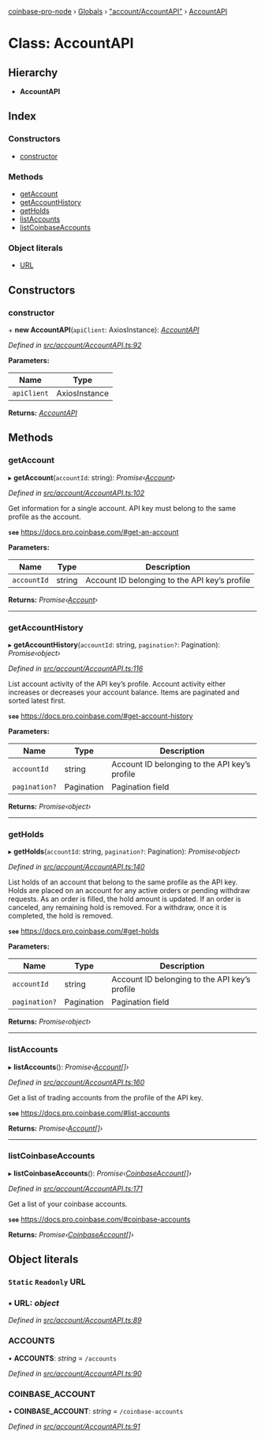 [coinbase-pro-node](../README.md) › [Globals](../globals.md) › ["account/AccountAPI"](../modules/_account_accountapi_.md) › [AccountAPI](_account_accountapi_.accountapi.md)

# Class: AccountAPI

## Hierarchy

- **AccountAPI**

## Index

### Constructors

- [constructor](_account_accountapi_.accountapi.md#constructor)

### Methods

- [getAccount](_account_accountapi_.accountapi.md#getaccount)
- [getAccountHistory](_account_accountapi_.accountapi.md#getaccounthistory)
- [getHolds](_account_accountapi_.accountapi.md#getholds)
- [listAccounts](_account_accountapi_.accountapi.md#listaccounts)
- [listCoinbaseAccounts](_account_accountapi_.accountapi.md#listcoinbaseaccounts)

### Object literals

- [URL](_account_accountapi_.accountapi.md#static-readonly-url)

## Constructors

### constructor

\+ **new AccountAPI**(`apiClient`: AxiosInstance): _[AccountAPI](_account_accountapi_.accountapi.md)_

_Defined in [src/account/AccountAPI.ts:92](https://github.com/bennyn/coinbase-pro-node/blob/b48d104/src/account/AccountAPI.ts#L92)_

**Parameters:**

| Name        | Type          |
| ----------- | ------------- |
| `apiClient` | AxiosInstance |

**Returns:** _[AccountAPI](_account_accountapi_.accountapi.md)_

## Methods

### getAccount

▸ **getAccount**(`accountId`: string): _Promise‹[Account](../interfaces/_account_accountapi_.account.md)›_

_Defined in [src/account/AccountAPI.ts:102](https://github.com/bennyn/coinbase-pro-node/blob/b48d104/src/account/AccountAPI.ts#L102)_

Get information for a single account. API key must belong to the same profile as the account.

**`see`** https://docs.pro.coinbase.com/#get-an-account

**Parameters:**

| Name        | Type   | Description                                   |
| ----------- | ------ | --------------------------------------------- |
| `accountId` | string | Account ID belonging to the API key’s profile |

**Returns:** _Promise‹[Account](../interfaces/_account_accountapi_.account.md)›_

---

### getAccountHistory

▸ **getAccountHistory**(`accountId`: string, `pagination?`: Pagination): _Promise‹object›_

_Defined in [src/account/AccountAPI.ts:116](https://github.com/bennyn/coinbase-pro-node/blob/b48d104/src/account/AccountAPI.ts#L116)_

List account activity of the API key’s profile. Account activity either increases or decreases your account balance. Items are paginated and sorted latest first.

**`see`** https://docs.pro.coinbase.com/#get-account-history

**Parameters:**

| Name          | Type       | Description                                   |
| ------------- | ---------- | --------------------------------------------- |
| `accountId`   | string     | Account ID belonging to the API key’s profile |
| `pagination?` | Pagination | Pagination field                              |

**Returns:** _Promise‹object›_

---

### getHolds

▸ **getHolds**(`accountId`: string, `pagination?`: Pagination): _Promise‹object›_

_Defined in [src/account/AccountAPI.ts:140](https://github.com/bennyn/coinbase-pro-node/blob/b48d104/src/account/AccountAPI.ts#L140)_

List holds of an account that belong to the same profile as the API key. Holds are placed on an account for any active orders or pending withdraw requests. As an order is filled, the hold amount is updated. If an order is canceled, any remaining hold is removed. For a withdraw, once it is completed, the hold is removed.

**`see`** https://docs.pro.coinbase.com/#get-holds

**Parameters:**

| Name          | Type       | Description                                   |
| ------------- | ---------- | --------------------------------------------- |
| `accountId`   | string     | Account ID belonging to the API key’s profile |
| `pagination?` | Pagination | Pagination field                              |

**Returns:** _Promise‹object›_

---

### listAccounts

▸ **listAccounts**(): _Promise‹[Account](../interfaces/_account_accountapi_.account.md)[]›_

_Defined in [src/account/AccountAPI.ts:160](https://github.com/bennyn/coinbase-pro-node/blob/b48d104/src/account/AccountAPI.ts#L160)_

Get a list of trading accounts from the profile of the API key.

**`see`** https://docs.pro.coinbase.com/#list-accounts

**Returns:** _Promise‹[Account](../interfaces/_account_accountapi_.account.md)[]›_

---

### listCoinbaseAccounts

▸ **listCoinbaseAccounts**(): _Promise‹[CoinbaseAccount](../interfaces/_account_accountapi_.coinbaseaccount.md)[]›_

_Defined in [src/account/AccountAPI.ts:171](https://github.com/bennyn/coinbase-pro-node/blob/b48d104/src/account/AccountAPI.ts#L171)_

Get a list of your coinbase accounts.

**`see`** https://docs.pro.coinbase.com/#coinbase-accounts

**Returns:** _Promise‹[CoinbaseAccount](../interfaces/_account_accountapi_.coinbaseaccount.md)[]›_

## Object literals

### `Static` `Readonly` URL

### ▪ **URL**: _object_

_Defined in [src/account/AccountAPI.ts:89](https://github.com/bennyn/coinbase-pro-node/blob/b48d104/src/account/AccountAPI.ts#L89)_

### ACCOUNTS

• **ACCOUNTS**: _string_ = `/accounts`

_Defined in [src/account/AccountAPI.ts:90](https://github.com/bennyn/coinbase-pro-node/blob/b48d104/src/account/AccountAPI.ts#L90)_

### COINBASE_ACCOUNT

• **COINBASE_ACCOUNT**: _string_ = `/coinbase-accounts`

_Defined in [src/account/AccountAPI.ts:91](https://github.com/bennyn/coinbase-pro-node/blob/b48d104/src/account/AccountAPI.ts#L91)_
